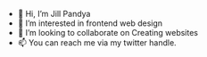 - 👋 Hi, I’m Jill Pandya
- 👀 I’m interested in frontend web design
- 💞️ I’m looking to collaborate on Creating websites
- 📫 You can reach me via my twitter handle.

<!---
jillpandya2594/jillpandya2594 is a ✨ special ✨ repository because its `README.md` (this file) appears on your GitHub profile.
You can click the Preview link to take a look at your changes.
--->
